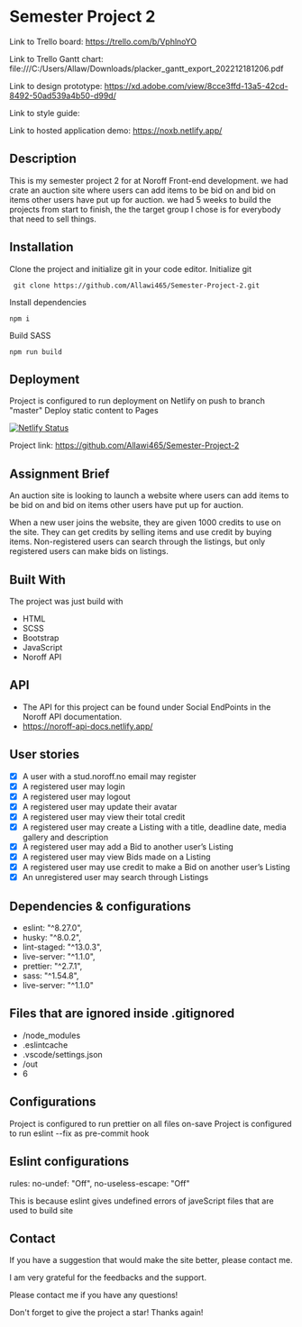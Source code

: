 # Semester Project 2

Link to Trello board: https://trello.com/b/VphlnoYO

Link to Trello Gantt chart: file:///C:/Users/Allaw/Downloads/placker_gantt_export_202212181206.pdf

Link to design prototype: https://xd.adobe.com/view/8cce3ffd-13a5-42cd-8492-50ad539a4b50-d99d/

Link to style guide: 

Link to hosted application demo: https://noxb.netlify.app/

## Description

This is my semester project 2 for at Noroff Front-end development. we had crate an auction site where users can add items to be bid on and bid on items other users have put up for auction. we had 5 weeks to build the projects from start to finish, the the target group I chose is for everybody that need to sell things. 


## Installation

Clone the project and initialize git in your code editor.
Initialize git
```
 git clone https://github.com/Allawi465/Semester-Project-2.git
```
Install dependencies
```
npm i
```
Build SASS
```
npm run build
```

## Deployment

Project is configured to run deployment on Netlify on push to branch "master" Deploy static content to Pages

[![Netlify Status](https://api.netlify.com/api/v1/badges/8552669a-6d88-4835-9bfd-c0fd1087fc3f/deploy-status)](https://app.netlify.com/sites/noxb/deploys)

Project link: https://github.com/Allawi465/Semester-Project-2

## Assignment Brief

An auction site is looking to launch a website where users can add items to be bid on and bid on items other users have put up for auction.

When a new user joins the website, they are given 1000 credits to use on the site. They can get credits by selling items and use credit by buying items. Non-registered users can search through the listings, but only registered users can make bids on listings.

## Built With

The project was just build with
- HTML 
- SCSS
- Bootstrap
- JavaScript
- Noroff API

## API
- The API for this project can be found under Social EndPoints in the Noroff API documentation.
- https://noroff-api-docs.netlify.app/

## User stories
- [x] A user with a stud.noroff.no email may register
- [x] A registered user may login
- [x] A registered user may logout
- [x] A registered user may update their avatar
- [x] A registered user may view their total credit
- [x] A registered user may create a Listing with a title, deadline date, media gallery and description
- [x] A registered user may add a Bid to another user’s Listing
- [x] A registered user may view Bids made on a Listing
- [x] A registered user may use credit to make a Bid on another user’s Listing
- [x]  An unregistered user may search through Listings

## Dependencies & configurations
  - eslint: "^8.27.0",
  - husky: "^8.0.2",
  - lint-staged: "^13.0.3",
  - live-server: "^1.1.0",
  - prettier: "^2.7.1",
  - sass: "^1.54.8",
  - live-server: "^1.1.0"
  
  ## Files that are ignored inside .gitignored

   - /node_modules
   - .eslintcache
   - .vscode/settings.json
   - /out
   - 6
   
  ## Configurations
  
  Project is configured to run prettier on all files on-save
  Project is configured to run eslint --fix as pre-commit hook
  
  ## Eslint configurations

 rules: no-undef: "Off", no-useless-escape: "Off"
 
 This is because eslint gives undefined errors of javeScript files that are used to build site

## Contact

If you have a suggestion that would make the site better, please contact me.

I am very grateful for the feedbacks and the support. 

Please contact me if you have any questions!

Don't forget to give the project a star! Thanks again!
